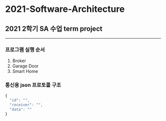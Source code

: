 # 2021-Software-Architecture
## 2021 2학기 SA 수업 term project

***

### 프로그램 실행 순서
1. Broker
2. Garage Door
3. Smart Home 

### 통신용 json 프로토콜 구조
```javascript
{
  "id": "",
  "receiver": "",
  "data": ""
}
```
